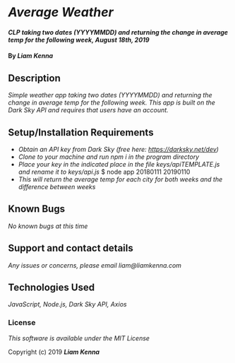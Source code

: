 # _Average Weather_

#### _CLP taking two dates (YYYYMMDD) and returning the change in average temp for the following week, August 18th, 2019_

#### By _**Liam Kenna**_

## Description

_Simple weather app taking two dates (YYYYMMDD) and returning the change in average temp for the following week. This app is built on the Dark Sky API and requires that users have an account._

## Setup/Installation Requirements

* _Obtain an API key from Dark Sky (free here: https://darksky.net/dev)_
* _Clone to your machine and run npm i in the program directory_
* _Place your key in the indicated place in the file keys/apiTEMPLATE.js and rename it to keys/api.js_
       $ node app 20180111 20190110
* _This will return the average temp for each city for both weeks and the difference between weeks_

## Known Bugs

_No known bugs at this time_

## Support and contact details

_Any issues or concerns, please email liam@liamkenna.com_

## Technologies Used

_JavaScript, Node.js, Dark Sky API, Axios_

### License

*This software is available under the MIT License*

Copyright (c) 2019 **_Liam Kenna_**
